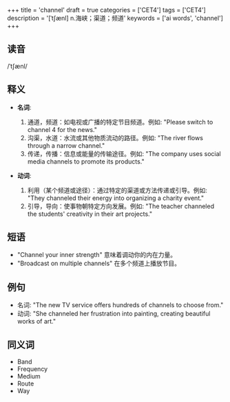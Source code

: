 +++
title = 'channel'
draft = true
categories = ['CET4']
tags = ['CET4']
description = '[ˈt∫ænl] n.海峡；渠道；频道'
keywords = ['ai words', 'channel']
+++

## 读音
/ˈtʃænl/

## 释义
- **名词**:
  1. 通道，频道：如电视或广播的特定节目频道。例如: "Please switch to channel 4 for the news."
  2. 沟渠，水道：水流或其他物质流动的路径。例如: "The river flows through a narrow channel."
  3. 传递，传播：信息或能量的传输途径。例如: "The company uses social media channels to promote its products."

- **动词**:
  1. 利用（某个频道或途径）：通过特定的渠道或方法传递或引导。例如: "They channeled their energy into organizing a charity event."
  2. 引导，导向：使事物朝特定方向发展。例如: "The teacher channeled the students' creativity in their art projects."

## 短语
- "Channel your inner strength" 意味着调动你的内在力量。
- "Broadcast on multiple channels" 在多个频道上播放节目。

## 例句
- 名词: "The new TV service offers hundreds of channels to choose from."
- 动词: "She channeled her frustration into painting, creating beautiful works of art."
  
## 同义词
- Band
- Frequency
- Medium
- Route
- Way

